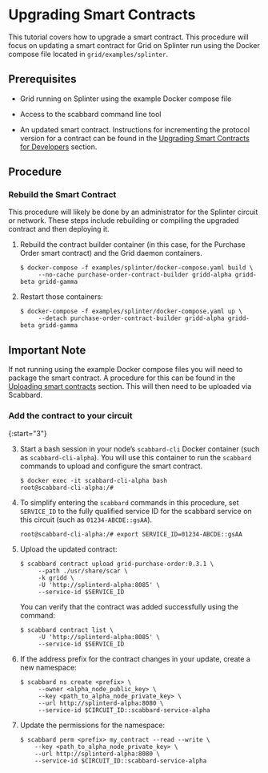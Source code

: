 # Upgrading Smart Contracts

<!--
  Copyright (c) 2021 Cargill Incorporated
  Licensed under Creative Commons Attribution 4.0 International License
  https://creativecommons.org/licenses/by/4.0/
-->

This tutorial covers how to upgrade a smart contract. This procedure will focus
on updating a smart contract for Grid on Splinter run using the Docker compose
file located in `grid/examples/splinter`.

## Prerequisites

* Grid running on Splinter using the example Docker compose file

* Access to the scabbard command line tool

* An updated smart contract. Instructions for incrementing the protocol version
  for a contract can be found in the [Upgrading Smart Contracts for Developers](/docs/0.3/upgrading_smart_contracts_for_developers.md)
  section.

## Procedure

### Rebuild the Smart Contract

This procedure will likely be done by an administrator for the Splinter circuit
or network. These steps include rebuilding or compiling the upgraded contract
and then deploying it.

1. Rebuild the contract builder container (in this case, for the Purchase Order
   smart contract) and the Grid daemon containers.

   ```
   $ docker-compose -f examples/splinter/docker-compose.yaml build \
        --no-cache purchase-order-contract-builder gridd-alpha gridd-beta gridd-gamma
   ```

1. Restart those containers:

   ```
   $ docker-compose -f examples/splinter/docker-compose.yaml up \
        --detach purchase-order-contract-builder gridd-alpha gridd-beta gridd-gamma
   ```

## Important Note

If not running using the example Docker compose files you will need to package
the smart contract. A procedure for this can be found in the
[Uploading smart contracts](/docs/0.3/uploading_smart_contracts.md) section.
This will then need to be uploaded via Scabbard.

### Add the contract to your circuit

{:start="3"}

3. Start a bash session in your node’s `scabbard-cli`
Docker container (such as `scabbard-cli-alpha`).  You will use this container
to run the `scabbard` commands to upload and configure the smart contract.

   ```
   $ docker exec -it scabbard-cli-alpha bash
   root@scabbard-cli-alpha:/#
   ```

1. To simplify entering the `scabbard` commands in this procedure, set
   `SERVICE_ID` to the fully qualified service ID for the scabbard service on
   this circuit (such as `01234-ABCDE::gsAA`).

   ```
   root@scabbard-cli-alpha:/# export SERVICE_ID=01234-ABCDE::gsAA
   ```

1. Upload the updated contract:

   ```
   $ scabbard contract upload grid-purchase-order:0.3.1 \
        --path ./usr/share/scar \
        -k gridd \
        -U 'http://splinterd-alpha:8085' \
        --service-id $SERVICE_ID
   ```

   You can verify that the contract was added successfully using the command:

   ```
   $ scabbard contract list \
        -U 'http://splinterd-alpha:8085' \
        --service-id $SERVICE_ID
   ```

1. If the address prefix for the contract changes in your update, create a new
   namespace:

   ```
   $ scabbard ns create <prefix> \
        --owner <alpha_node_public_key> \
        --key <path_to_alpha_node_private_key> \
        --url http://splinterd-alpha:8080 \
        --service-id $CIRCUIT_ID::scabbard-service-alpha
    ```

1. Update the permissions for the namespace:

    ```
    $ scabbard perm <prefix> my_contract --read --write \
        --key <path_to_alpha_node_private_key> \
        --url http://splinterd-alpha:8080 \
        --service-id $CIRCUIT_ID::scabbard-service-alpha
    ```
